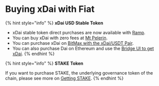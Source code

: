 # Buying xDai with Fiat

{% hint style="info" %}
**xDai USD Stable Token**

* xDai stable token direct purchases are now available with [Ramp](ramp-network.md).
* You can buy xDai with zero fees at [Mt Pelerin](https://www.mtpelerin.com/buy-xdai).
* You can purchase xDai on [BitMax with the xDai/USDT Pair](https://bitmax.io/en/basic/cashtrade-spottrading/usdt/xdai).
* You can also purchase Dai on Ethereum and use the [Bridge UI to get xDai](../converting-xdai-via-bridge/).
{% endhint %}

{% hint style="info" %}
**STAKE Token**

If you want to purchase STAKE, the underlying governance token of the chain, please see more on [Getting STAKE](../../for-stakers/stake-token/get-stake/).
{% endhint %}
